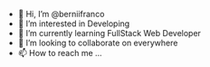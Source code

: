 - 👋 Hi, I’m @berniifranco
- 👀 I’m interested in Developing
- 🌱 I’m currently learning FullStack Web Developer
- 💞️ I’m looking to collaborate on everywhere
- 📫 How to reach me ...

<!---
berniifranco/berniifranco is a ✨ special ✨ repository because its `README.md` (this file) appears on your GitHub profile.
You can click the Preview link to take a look at your changes.
--->
